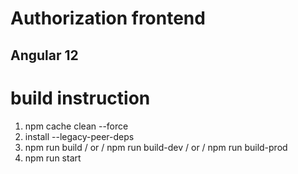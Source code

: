 # Authorization frontend

Angular 12
----------

# build instruction
1. npm cache clean --force 
2. install --legacy-peer-deps
3. npm run build  / or /   npm run build-dev  / or /   npm run build-prod
4. npm run start  